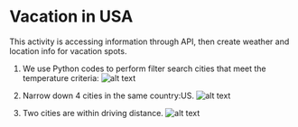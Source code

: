 # Vacation in USA
This activity is accessing information through API, then create weather and location info for vacation spots.
1. We use Python codes to perform filter search cities that meet the temperature criteria: 
![alt text](https://github.com/shuyaof/World_Weather_Analysis/blob/main/Vacation_Search/WeatherPy_vacation_map.PNG "all qualified cities")

2. Narrow down 4 cities in the same country:US.
![alt text](https://github.com/shuyaof/World_Weather_Analysis/blob/main/Vacation_Itinerary/WeatherPy_travel_map_markers.PNG "travel plan within US")

3. Two cities are within driving distance.
![alt text](https://github.com/shuyaof/World_Weather_Analysis/blob/main/Vacation_Itinerary/WeatherPy_travel_map.PNG "driving route")

